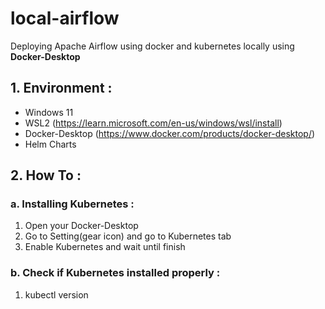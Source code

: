 # local-airflow
Deploying Apache Airflow using docker and kubernetes locally using **Docker-Desktop**

## 1. Environment :
- Windows 11
- WSL2 (https://learn.microsoft.com/en-us/windows/wsl/install)
- Docker-Desktop (https://www.docker.com/products/docker-desktop/)
- Helm Charts

## 2. How To :
### a. Installing Kubernetes :
1. Open your Docker-Desktop
2. Go to Setting(gear icon) and go to Kubernetes tab
3. Enable Kubernetes and wait until finish

### b. Check if Kubernetes installed properly :
1. kubectl version
    
